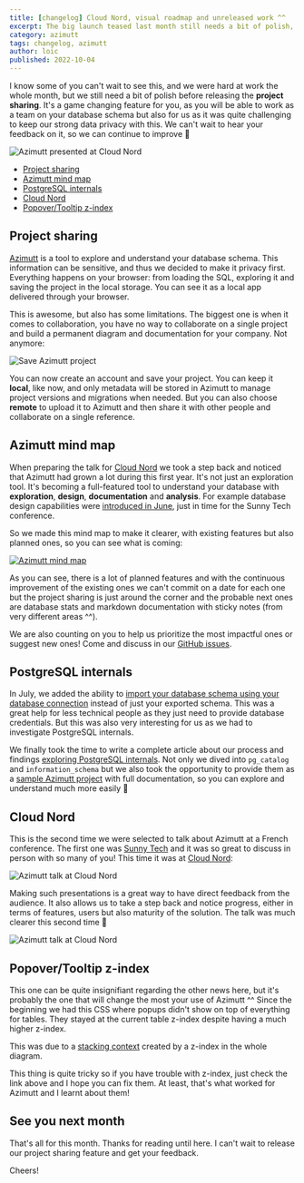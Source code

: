 ```yaml
---
title: [changelog] Cloud Nord, visual roadmap and unreleased work ^^
excerpt: The big launch teased last month still needs a bit of polish, but we can reveal more about it... You will be the first ones to discover and maybe use it! Hope it will please you <3
category: azimutt
tags: changelog, azimutt
author: loic
published: 2022-10-04
---
```


I know some of you can't wait to see this, and we were hard at work the whole month, but we still need a bit of polish before releasing the **project sharing**. It's a game changing feature for you, as you will be able to work as a team on your database schema but also for us as it was quite challenging to keep our strong data privacy with this. We can't wait to hear your feedback on it, so we can continue to improve 🚀

![Azimutt presented at Cloud Nord]({{base_link}}/cloud-nord.jpg)

- [Project sharing](#project-sharing)
- [Azimutt mind map](#azimutt-mind-map)
- [PostgreSQL internals](#postgresql-internals)
- [Cloud Nord](#cloud-nord)
- [Popover/Tooltip z-index](#popover-tooltip-z-index)

## Project sharing

[Azimutt]({{app_link}}) is a tool to explore and understand your database schema. This information can be sensitive, and thus we decided to make it privacy first. Everything happens on your browser: from loading the SQL, exploring it and saving the project in the local storage. You can see it as a local app delivered through your browser.

This is awesome, but also has some limitations. The biggest one is when it comes to collaboration, you have no way to collaborate on a single project and build a permanent diagram and documentation for your company. Not anymore:

![Save Azimutt project]({{base_link}}/save-project.png)

You can now create an account and save your project. You can keep it **local**, like now, and only metadata will be stored in Azimutt to manage project versions and migrations when needed. But you can also choose **remote** to upload it to Azimutt and then share it with other people and collaborate on a single reference.

## Azimutt mind map

When preparing the talk for [Cloud Nord](#cloud-nord) we took a step back and noticed that Azimutt had grown a lot during this first year. It's not just an exploration tool. It's becoming a full-featured tool to understand your database with **exploration**, **design**, **documentation** and **analysis**. For example database design capabilities were [introduced in June](./changelog-2022-06), just in time for the Sunny Tech conference.

So we made this mind map to make it clearer, with existing features but also planned ones, so you can see what is coming:

[![Azimutt mind map]({{base_link}}/azimutt-mind-map.png)](https://mm.tt/map/2434161843?t=N2yWZj1pc1)

As you can see, there is a lot of planned features and with the continuous improvement of the existing ones we can't commit on a date for each one but the project sharing is just around the corner and the probable next ones are database stats and markdown documentation with sticky notes (from very different areas ^^).

We are also counting on you to help us prioritize the most impactful ones or suggest new ones! Come and discuss in our [GitHub issues]({{issues_link}}).

## PostgreSQL internals

In July, we added the ability to [import your database schema using your database connection](./changelog-2022-07) instead of just your exported schema. This was a great help for less technical people as they just need to provide database credentials. But this was also very interesting for us as we had to investigate PostgreSQL internals.

We finally took the time to write a complete article about our process and findings [exploring PostgreSQL internals](./explore-postgresql-internals). Not only we dived into `pg_catalog` and `information_schema` but we also took the opportunity to provide them as a [sample Azimutt project](/projects/new?sample=postgresql) with full documentation, so you can explore and understand much more easily 🎁

## Cloud Nord

This is the second time we were selected to talk about Azimutt at a French conference. The first one was [Sunny Tech](./changelog-2022-06#sunny-tech) and it was so great to discuss in person with so many of you! This time it was at [Cloud Nord](https://www.cloudnord.fr): 

![Azimutt talk at Cloud Nord]({{base_link}}/cloud-nord-2.jpg)

Making such presentations is a great way to have direct feedback from the audience. It also allows us to take a step back and notice progress, either in terms of features, users but also maturity of the solution. The talk was much clearer this second time 🎉

![Azimutt talk at Cloud Nord]({{base_link}}/cloud-nord-3.jpg)

## Popover/Tooltip z-index

This one can be quite insignifiant regarding the other news here, but it's probably the one that will change the most your use of Azimutt ^^ Since the
beginning we had this CSS where popups didn't show on top of everything for tables. They stayed at the current table z-index despite having a much higher z-index.

This was due to a [stacking context](https://developer.mozilla.org/en-US/docs/Web/CSS/CSS_Positioning/Understanding_z_index/The_stacking_context) created by a z-index in the whole diagram.

This thing is quite tricky so if you have trouble with z-index, just check the link above and I hope you can fix them. At least, that's what worked for Azimutt and I learnt about them!

## See you next month

That's all for this month. Thanks for reading until here. I can't wait to release our project sharing feature and get your feedback.

Cheers!
